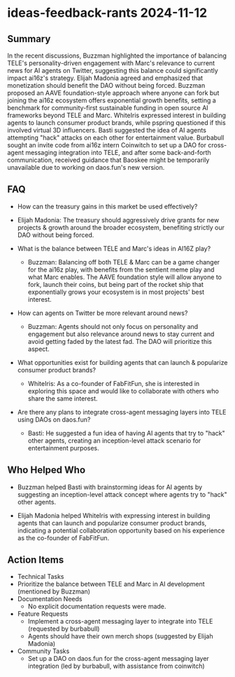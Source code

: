 # ideas-feedback-rants 2024-11-12

## Summary

In the recent discussions, Buzzman highlighted the importance of balancing TELE's personality-driven engagement with Marc's relevance to current news for AI agents on Twitter, suggesting this balance could significantly impact ai16z's strategy. Elijah Madonia agreed and emphasized that monetization should benefit the DAO without being forced. Buzzman proposed an AAVE foundation-style approach where anyone can fork but joining the ai16z ecosystem offers exponential growth benefits, setting a benchmark for community-first sustainable funding in open source AI frameworks beyond TELE and Marc. WhiteIris expressed interest in building agents to launch consumer product brands, while pspring questioned if this involved virtual 3D influencers. Basti suggested the idea of AI agents attempting "hack" attacks on each other for entertainment value. Burbabull sought an invite code from ai16z intern Coinwitch to set up a DAO for cross-agent messaging integration into TELE, and after some back-and-forth communication, received guidance that Baoskee might be temporarily unavailable due to working on daos.fun's new version.

## FAQ

- How can the treasury gains in this market be used effectively?
- Elijah Madonia: The treasury should aggressively drive grants for new projects & growth around the broader ecosystem, benefiting strictly our DAO without being forced.

- What is the balance between TELE and Marc's ideas in AI16Z play?

    - Buzzman: Balancing off both TELE & Marc can be a game changer for the ai16z play, with benefits from the sentient meme play and what Marc enables. The AAVE foundation style will allow anyone to fork, launch their coins, but being part of the rocket ship that exponentially grows your ecosystem is in most projects' best interest.

- How can agents on Twitter be more relevant around news?

    - Buzzman: Agents should not only focus on personality and engagement but also relevance around news to stay current and avoid getting faded by the latest fad. The DAO will prioritize this aspect.

- What opportunities exist for building agents that can launch & popularize consumer product brands?

    - WhiteIris: As a co-founder of FabFitFun, she is interested in exploring this space and would like to collaborate with others who share the same interest.

- Are there any plans to integrate cross-agent messaging layers into TELE using DAOs on daos.fun?
    - Basti: He suggested a fun idea of having AI agents that try to "hack" other agents, creating an inception-level attack scenario for entertainment purposes.

## Who Helped Who

- Buzzman helped Basti with brainstorming ideas for AI agents by suggesting an inception-level attack concept where agents try to "hack" other agents.

- Elijah Madonia helped WhiteIris with expressing interest in building agents that can launch and popularize consumer product brands, indicating a potential collaboration opportunity based on his experience as the co-founder of FabFitFun.

## Action Items

- Technical Tasks
- Prioritize the balance between TELE and Marc in AI development (mentioned by Buzzman)
- Documentation Needs
    - No explicit documentation requests were made.
- Feature Requests
    - Implement a cross-agent messaging layer to integrate into TELE (requested by burbabull)
    - Agents should have their own merch shops (suggested by Elijah Madonia)
- Community Tasks
    - Set up a DAO on daos.fun for the cross-agent messaging layer integration (led by burbabull, with assistance from coinwitch)
